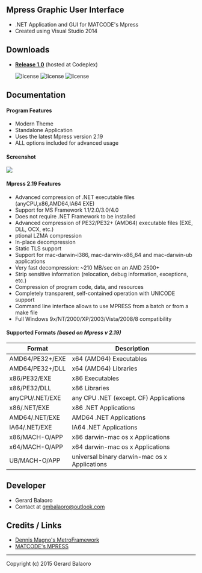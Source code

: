 Mpress Graphic User Interface
---------------------------------------------------
* .NET Application and GUI for MATCODE's Mpress
* Created using Visual Studio 2014

Downloads
---------------------------------------------------
* **[Release 1.0](http://mpressgui.codeplex.com/)** (hosted at Codeplex)
    
    ![license](https://img.shields.io/badge/windows-7%2F8%2F10-blue.svg)
    ![license](https://img.shields.io/badge/release-stable-brightgreen.svg)
    ![license](https://img.shields.io/badge/license-MIT-red.svg)

Documentation
---------------------------------------------------
#### Program Features ####
* Modern Theme
* Standalone Application
* Uses the latest Mpress version 2.19
* ALL options included for advanced usage

#### Screenshot ####

![](https://raw.githubusercontent.com/wiki/GerardBalaoro/mpressgui/Screenshot.png)

#### Mpress 2.19 Features ####
* Advanced compression of .NET executable files (anyCPU,x86,AMD64,IA64 EXE)
* Support for MS Framework 1.1/2.0/3.0/4.0
* Does not require .NET Framework to be installed
* Advanced compression of PE32/PE32+ (AMD64) executable files (EXE, DLL, OCX, etc.)
* ptional LZMA compression
* In-place decompression
* Static TLS support
* Support for mac-darwin-i386, mac-darwin-x86_64 and mac-darwin-ub applications
* Very fast decompression: ~210 MB/sec on an AMD 2500+
* Strip sensitive information (relocation, debug information, exceptions, etc.)
* Compression of program code, data, and resources
* Completely transparent, self-contained operation with UNICODE support
* Command line interface allows to use MPRESS from a batch or from a make file
* Full Windows 9x/NT/2000/XP/2003/Vista/2008/8 compatibility 

#### Supported Formats  _(based on Mpress v 2.19)_ ####

Format            | Description
------------------|------------------------------------
AMD64/PE32+/EXE   | x64 (AMD64) Executables
AMD64/PE32+/DLL   | x64 (AMD64) Libraries
x86/PE32/EXE      | x86 Executables
x86/PE32/DLL      | x86 Libraries
anyCPU/.NET/EXE   | any CPU .NET (except. CF) Applications
x86/.NET/EXE      | x86 .NET Applications
AMD64/.NET/EXE    | AMD64 .NET Applications
IA64/.NET/EXE     | IA64 .NET Applications
x86/MACH-O/APP    | x86 darwin-mac os x Applications
x64/MACH-O/APP    | x64 darwin-mac os x Applications
UB/MACH-O/APP     | universal binary darwin-mac os x Applications


Developer
---------------------------------------------------
* Gerard Balaoro
* Contact at gmbalaoro@outlook.com

Credits / Links
---------------------------------------------------
* [Dennis Magno's MetroFramework](https://github.com/dennismagno/metroframework-modern-ui)
* [MATCODE's MPRESS](http://www.matcode.com/mpress.htm)

---------------------------------------------------
Copyright (c) 2015 Gerard Balaoro
